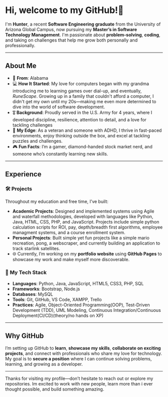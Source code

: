 # Hi, welcome to my GitHub!👋

I'm **Hunter**, a recent **Software Engineering graduate** from the University of Arizona Global Campus, now pursuing my **Master’s in Software Technology Management**. I'm passionate about **problem-solving**, **coding**, and taking on challenges that help me grow both personally and professionally.

---

## About Me  
- 🏡 **From**: Alabama  
- 💻 **How It Started**: My love for computers began with my grandma introducing me to learning games over dial-up, and eventually, *RuneScape*. Growing up in a family that couldn't afford a computer, I didn't get my own until my 20s—making me even more determined to dive into the world of software development.
- 🎖 **Background**: Proudly served in the U.S. Army for 4 years, where I developed discipline, resilience, attention to detail, and a love for tackling challenges  
- 🧠 **My Edge**: As a veteran and someone with ADHD, I thrive in fast-paced environments, enjoy thinking outside the box, and excel at tackling puzzles and challenges.  
- 🎮 **Fun Facts**: I’m a gamer, diamond-handed stock market nerd, and someone who’s constantly learning new skills.  

---

## Experience  
### 🛠 **Projects**  
Throughout my education and free time, I’ve built:  
- **Academic Projects**: Designed and implemented systems using Agile and waterfall methodologies, developed with languages like Python, Java, HTML, CSS, PHP, and JavaScript. Projects include simple python calculation scripts for ROI, pay, depth/breadth first algorithms, employee managment systems, and a course enrollment system. 
- **Personal Projects**: Built simple yet fun projects like a simple mario recreation, pong, a webscraper, and currently building an application to track starlink satellites. 
- 🌐 Currently, I’m working on my **portfolio website** using **GitHub Pages** to showcase my work and make myself more discoverable.

### 🧰 **My Tech Stack**  
- **Languages**: Python, Java, JavaScript, HTML5, CSS3, PHP, SQL  
- **Frameworks**: Bootstrap, Node.js
- **Databases**: MySQL
- **Tools**: Git, GitHub, VS Code, XAMPP, Trello 
- **Practices**: Agile, Object-Oriented Programming(OOP), Test-Driven Development (TDD), UML Modeling, Continuous Integration/Continuous Deployment(CI/CD)(theory/no hands on XP) 

---

## Why GitHub 
I’m setting up GitHub to **learn**, **showcase my skills**, **collaborate on exciting projects**, and connect with professionals who share my love for technology. My goal is to **secure a position** where I can continue solving problems, learning, and growing as a developer.

---

Thanks for visiting my profile—don’t hesitate to reach out or explore my repositories. Im excited to work with new people, learn more than i ever thought possible, and build something amazing.